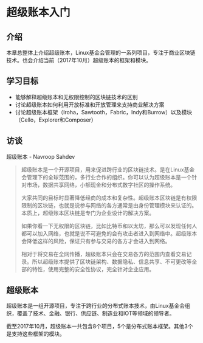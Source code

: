 # 超级账本入门

## 介绍
本章总整体上介绍超级账本，Linux基金会管理的一系列项目，专注于商业区块链技术。也会介绍当前（2017年10月）超级账本的框架和模块。

## 学习目标
- 能够解释超级账本和无权限控制的区块链技术的区别
- 讨论超级账本如何利用开放标准和开放管理来支持商业解决方案
- 讨论超级账本框架（Iroha，Sawtooth，Fabric，Indy和Burrow）以及模块（Cello，Explorer和Composer）

## 访谈
超级账本 - Navroop Sahdev
> 超级账本是一个开源项目，用来促进跨行业的区块链技术。是在Linux基金会管理下的全球范围的，多行业合作的组织。你可以认为超级账本是一个针对市场，数据共享网络，小额现金和分布式数字社区的操作系统。
>
> 大家共同的目标时显著降低经商的成本和复杂性。超级账本区块链是有权限限制的区块链，也就是说参与网络的各方通常是由身份管理模块来认证的。本质上，超级账本区块链是专门为企业设计的解决方案。
>
> 如果你看一下无权限的区块链，比如比特币和以太坊，那么可以发现任何人都可以加入网络，也就是说不可避免的会有攻击者进入到网络中。超级账本会降低这样的风险，保证只有参与交易的各方才会进入到网络。
>
> 相对于将交易在全网传播，超级账本只会在交易各方的范围内查看交易记录。所以超级账本提供了区块链架构、数据隐私、信息共享、不可更改等全部的特性，使用完整的安全性协议，完全针对企业应用。

## 超级账本
超级账本是一组开源项目，专注于跨行业的分布式账本技术，由Linux基金会组织，覆盖了技术、金融、银行、供应链、制造业和IOT等领域的领导者。

截至2017年10月，超级账本一共包含8个项目，5个是分布式账本框架。其他3个是支持这些框架的模块。

